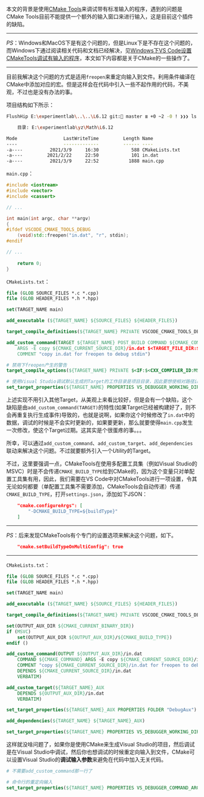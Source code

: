 本文的背景是使用[CMake Tools](https://marketplace.visualstudio.com/items?itemName=ms-vscode.cmake-tools)来调试带有标准输入的程序，遇到的问题是CMake Tools目前不能提供一个额外的输入窗口来进行输入，这是目前这个插件的缺陷。

------

*PS*：Windows和MacOS下是有这个问题的，但是Linux下是不存在这个问题的，而Windows下通过阅读相关代码和文档已经解决，见[Windows下VS Code设置CMakeTools调试有输入的程序](https://flushhip.blog.csdn.net/article/details/114697132)，本文如下内容都是关于CMake的一些操作了。

------

目前我解决这个问题的方式是适用`freopen`来重定向输入到文件。利用条件编译在CMake中添加对应的宏。但是这样会在代码中引入一些不起作用的代码，不美观，不过也是没有办法的事。

项目结构如下所示：

```bash
FlushHip E:\experimentlab\..\..\L6.12 git: master ≣ +0 ~2 -0 ! ❯❯❯ ls

    目录: E:\experimentlab\yz\Math\L6.12

Mode                 LastWriteTime         Length Name
----                 -------------         ------ ----
-a----          2021/3/9     16:30            588 CMakeLists.txt
-a----         2021/2/22     22:50            101 in.dat
-a----          2021/3/9     22:52           1888 main.cpp
```

`main.cpp`：

```cpp
#include <iostream>
#include <vector>
#include <cassert>

// ...

int main(int argc, char **argv)
{
#ifdef VSCODE_CMAKE_TOOLS_DEBUG
    (void)std::freopen("in.dat", "r", stdin);
#endif

// ...
    
    return 0;
}
```

`CMakeLists.txt`：

```cmake
file (GLOB SOURCE_FILES *.c *.cpp)
file (GLOB HEADER_FILES *.h *.hpp)

set(TARGET_NAME main)

add_executable (${TARGET_NAME} ${SOURCE_FILES} ${HEADER_FILES})

target_compile_definitions(${TARGET_NAME} PRIVATE VSCODE_CMAKE_TOOLS_DEBUG)

add_custom_command(TARGET ${TARGET_NAME} POST_BUILD COMMAND ${CMAKE_COMMAND}
    ARGS -E copy ${CMAKE_CURRENT_SOURCE_DIR}/in.dat $<TARGET_FILE_DIR:${TARGET_NAME}>/
    COMMENT "copy in.dat for freopen to debug stdin")

# 禁用下freopen产生的警告
target_compile_options(${TARGET_NAME} PRIVATE $<IF:$<CXX_COMPILER_ID:MSVC>,/wd4996,-Wno-deprecated-declarations>)

# 使用Visual Studio调试默认生成的Target的工作目录是项目目录，因此要想使相对路径in.dat生效，就要修改下工作目录为exe所在目录
set_target_properties(${TARGET_NAME} PROPERTIES VS_DEBUGGER_WORKING_DIRECTORY $<TARGET_FILE_DIR:${TARGET_NAME}>)
```

上述实现不用引入其他Target，从美观上来看比较好，但是会有一个缺陷，这个缺陷是由`add_custom_command(TARGET)`的特性(如果Target已经被构建好了，则不会再重复执行生成事件)导致的，也就是说啊，如果你这个时候修改了`in.dat`中的数据，调试的时候是不会实时更新的，如果要更新，那么就要使得`main.cpp`发生一次修改，使这个Target过期。这其实是个很蛋疼的事。。。

所幸，可以通过`add_custom_command`、`add_custom_target`、`add_dependencies`联动来解决这个问题。不过就要额外引入一个*Utility*的Target。

不过，这里要强调一点，CMakeTools在使用多配置工具集（例如Visual Studio的MSVC）时是不会传递`CMAKE_BUILD_TYPE`给到CMake的，因为这个变量只对单配置工具集有用，因此，我们需要在VS Code中对CMakeTools进行一项设置，令其无论如何都要（单配置工具集不需要添加，CMakeTools会自动传递）传递`CMAKE_BUILD_TYPE`，打开`settings.json`，添加如下JSON：

```json
    "cmake.configureArgs": [
        "-DCMAKE_BUILD_TYPE=${buildType}"
    ]
```

------

*PS*：后来发现CMakeTools有个专门的设置选项来解决这个问题，如下。

```json
    "cmake.setBuildTypeOnMultiConfig": true
```

------

`CMakeLists.txt`：

```cmake
file (GLOB SOURCE_FILES *.c *.cpp)
file (GLOB HEADER_FILES *.h *.hpp)

set(TARGET_NAME main)

add_executable (${TARGET_NAME} ${SOURCE_FILES} ${HEADER_FILES})

target_compile_definitions(${TARGET_NAME} PRIVATE VSCODE_CMAKE_TOOLS_DEBUG)

set(OUTPUT_AUX_DIR ${CMAKE_CURRENT_BINARY_DIR})
if (MSVC)
    set(OUTPUT_AUX_DIR ${OUTPUT_AUX_DIR}/${CMAKE_BUILD_TYPE})
endif ()

add_custom_command(OUTPUT ${OUTPUT_AUX_DIR}/in.dat
    COMMAND ${CMAKE_COMMAND} ARGS -E copy ${CMAKE_CURRENT_SOURCE_DIR}/in.dat ${OUTPUT_AUX_DIR}
    COMMENT "copy ${CMAKE_CURRENT_SOURCE_DIR}/in.dat for freopen to debug stdin"
    DEPENDS ${CMAKE_CURRENT_SOURCE_DIR}/in.dat
    VERBATIM)

add_custom_target(${TARGET_NAME}_AUX
    DEPENDS ${OUTPUT_AUX_DIR}/in.dat
    VERBATIM)

set_target_properties(${TARGET_NAME}_AUX PROPERTIES FOLDER "DebugAux")

add_dependencies(${TARGET_NAME} ${TARGET_NAME}_AUX)

set_target_properties(${TARGET_NAME} PROPERTIES VS_DEBUGGER_WORKING_DIRECTORY $<TARGET_FILE_DIR:${TARGET_NAME}>)
```

这样就没啥问题了，如果你是使用CMake来生成Visual Studio的项目，然后调试是在Visual Studio中调试，然后你也想调试的时候重定向输入到文件，CMake可以设置Visual Studio的**调试输入参数**来避免在代码中加入无关代码。

```cmake
# 不需要add_custom_command那一行了

# 命令行的重定向输入
set_target_properties(${TARGET_NAME} PROPERTIES VS_DEBUGGER_COMMAND_ARGUMENTS "< \"${CMAKE_CURRENT_SOURCE_DIR}/in.dat\"")
```

